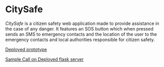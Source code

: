 # CitySafe

_CitySafe_ is a citizen safety web application made to provide assistance in the case of any danger. It features an SOS button which when pressed sends an SMS to emergency contacts and the location of the user to the emergency contacts and local authorities responsible for citizen safety.

[Deployed prototype](https://citysafe-sih.herokuapp.com/)


[Sample Call on Deployed flask server](https://citysafeflaskapi.herokuapp.com/coords/192/32)
